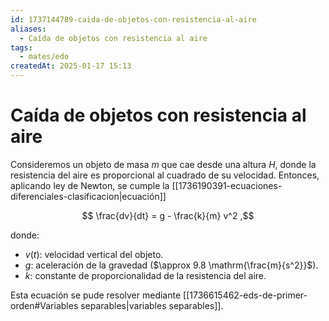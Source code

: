 ```yaml
---
id: 1737144789-caida-de-objetos-con-resistencia-al-aire
aliases:
  - Caída de objetos con resistencia al aire
tags:
  - mates/edo
createdAt: 2025-01-17 15:13
---
```


# Caída de objetos con resistencia al aire

Consideremos un objeto de masa $m$ que cae desde una altura $H$, donde la resistencia del aire es proporcional al cuadrado de su velocidad. Entonces, aplicando ley de Newton, se cumple la [[1736190391-ecuaciones-diferenciales-clasificacion|ecuación]]

$$
\frac{dv}{dt} = g - \frac{k}{m} v^2
,$$

donde:

- $v(t)$: velocidad vertical del objeto.
- $g$: aceleración de la gravedad ($\approx 9.8 \mathrm{\frac{m}{s^2}}$).
- $k$: constante de proporcionalidad de la resistencia del aire.

Esta ecuación se pude resolver mediante [[1736615462-eds-de-primer-orden#Variables separables|variables separables]].
